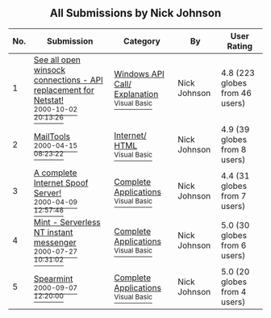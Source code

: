 ﻿<div align="center">

## All Submissions by Nick Johnson

</div>

No.  | Submission | Category | By   | User Rating
---- | ---------- | -------- | ---- | -----------
1 | [See all open winsock connections \- API replacement for Netstat\!<br /><sup>2000-10-02 20:13:26</sup>](https://github.com/Planet-Source-Code/nick-johnson-see-all-open-winsock-connections-api-replacement-for-netstat__1-11834) | [Windows API Call/ Explanation<br /><sup>Visual Basic</sup>](../ByCategory/windows-api-call-explanation__1-39.md) | Nick Johnson | 4.8 (223 globes from 46 users)
2 | [MailTools<br /><sup>2000-04-15 08:23:22</sup>](https://github.com/Planet-Source-Code/nick-johnson-mailtools__1-7221) | [Internet/ HTML<br /><sup>Visual Basic</sup>](../ByCategory/internet-html__1-34.md) | Nick Johnson | 4.9 (39 globes from 8 users)
3 | [A complete Internet Spoof Server\!<br /><sup>2000-04-09 12:57:48</sup>](https://github.com/Planet-Source-Code/nick-johnson-a-complete-internet-spoof-server__1-7538) | [Complete Applications<br /><sup>Visual Basic</sup>](../ByCategory/complete-applications__1-27.md) | Nick Johnson | 4.4 (31 globes from 7 users)
4 | [Mint \- Serverless NT instant messenger<br /><sup>2000-07-27 10:31:02</sup>](https://github.com/Planet-Source-Code/nick-johnson-mint-serverless-nt-instant-messenger__1-10109) | [Complete Applications<br /><sup>Visual Basic</sup>](../ByCategory/complete-applications__1-27.md) | Nick Johnson | 5.0 (30 globes from 6 users)
5 | [Spearmint<br /><sup>2000-09-07 12:20:00</sup>](https://github.com/Planet-Source-Code/nick-johnson-spearmint__1-11317) | [Complete Applications<br /><sup>Visual Basic</sup>](../ByCategory/complete-applications__1-27.md) | Nick Johnson | 5.0 (20 globes from 4 users)
